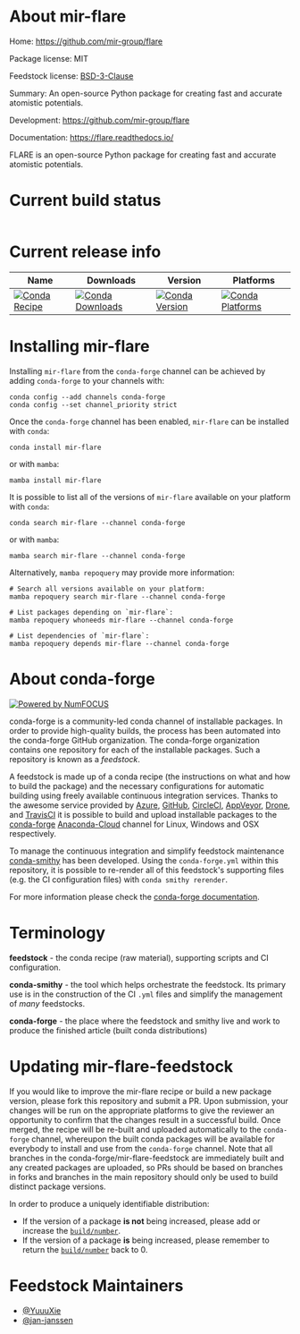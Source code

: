 About mir-flare
===============

Home: https://github.com/mir-group/flare

Package license: MIT

Feedstock license: [BSD-3-Clause](https://github.com/conda-forge/mir-flare-feedstock/blob/main/LICENSE.txt)

Summary: An open-source Python package for creating fast and accurate atomistic potentials.

Development: https://github.com/mir-group/flare

Documentation: https://flare.readthedocs.io/

FLARE is an open-source Python package for creating fast and accurate
atomistic potentials.


Current build status
====================


<table>
</table>

Current release info
====================

| Name | Downloads | Version | Platforms |
| --- | --- | --- | --- |
| [![Conda Recipe](https://img.shields.io/badge/recipe-mir--flare-green.svg)](https://anaconda.org/conda-forge/mir-flare) | [![Conda Downloads](https://img.shields.io/conda/dn/conda-forge/mir-flare.svg)](https://anaconda.org/conda-forge/mir-flare) | [![Conda Version](https://img.shields.io/conda/vn/conda-forge/mir-flare.svg)](https://anaconda.org/conda-forge/mir-flare) | [![Conda Platforms](https://img.shields.io/conda/pn/conda-forge/mir-flare.svg)](https://anaconda.org/conda-forge/mir-flare) |

Installing mir-flare
====================

Installing `mir-flare` from the `conda-forge` channel can be achieved by adding `conda-forge` to your channels with:

```
conda config --add channels conda-forge
conda config --set channel_priority strict
```

Once the `conda-forge` channel has been enabled, `mir-flare` can be installed with `conda`:

```
conda install mir-flare
```

or with `mamba`:

```
mamba install mir-flare
```

It is possible to list all of the versions of `mir-flare` available on your platform with `conda`:

```
conda search mir-flare --channel conda-forge
```

or with `mamba`:

```
mamba search mir-flare --channel conda-forge
```

Alternatively, `mamba repoquery` may provide more information:

```
# Search all versions available on your platform:
mamba repoquery search mir-flare --channel conda-forge

# List packages depending on `mir-flare`:
mamba repoquery whoneeds mir-flare --channel conda-forge

# List dependencies of `mir-flare`:
mamba repoquery depends mir-flare --channel conda-forge
```


About conda-forge
=================

[![Powered by
NumFOCUS](https://img.shields.io/badge/powered%20by-NumFOCUS-orange.svg?style=flat&colorA=E1523D&colorB=007D8A)](https://numfocus.org)

conda-forge is a community-led conda channel of installable packages.
In order to provide high-quality builds, the process has been automated into the
conda-forge GitHub organization. The conda-forge organization contains one repository
for each of the installable packages. Such a repository is known as a *feedstock*.

A feedstock is made up of a conda recipe (the instructions on what and how to build
the package) and the necessary configurations for automatic building using freely
available continuous integration services. Thanks to the awesome service provided by
[Azure](https://azure.microsoft.com/en-us/services/devops/), [GitHub](https://github.com/),
[CircleCI](https://circleci.com/), [AppVeyor](https://www.appveyor.com/),
[Drone](https://cloud.drone.io/welcome), and [TravisCI](https://travis-ci.com/)
it is possible to build and upload installable packages to the
[conda-forge](https://anaconda.org/conda-forge) [Anaconda-Cloud](https://anaconda.org/)
channel for Linux, Windows and OSX respectively.

To manage the continuous integration and simplify feedstock maintenance
[conda-smithy](https://github.com/conda-forge/conda-smithy) has been developed.
Using the ``conda-forge.yml`` within this repository, it is possible to re-render all of
this feedstock's supporting files (e.g. the CI configuration files) with ``conda smithy rerender``.

For more information please check the [conda-forge documentation](https://conda-forge.org/docs/).

Terminology
===========

**feedstock** - the conda recipe (raw material), supporting scripts and CI configuration.

**conda-smithy** - the tool which helps orchestrate the feedstock.
                   Its primary use is in the construction of the CI ``.yml`` files
                   and simplify the management of *many* feedstocks.

**conda-forge** - the place where the feedstock and smithy live and work to
                  produce the finished article (built conda distributions)


Updating mir-flare-feedstock
============================

If you would like to improve the mir-flare recipe or build a new
package version, please fork this repository and submit a PR. Upon submission,
your changes will be run on the appropriate platforms to give the reviewer an
opportunity to confirm that the changes result in a successful build. Once
merged, the recipe will be re-built and uploaded automatically to the
`conda-forge` channel, whereupon the built conda packages will be available for
everybody to install and use from the `conda-forge` channel.
Note that all branches in the conda-forge/mir-flare-feedstock are
immediately built and any created packages are uploaded, so PRs should be based
on branches in forks and branches in the main repository should only be used to
build distinct package versions.

In order to produce a uniquely identifiable distribution:
 * If the version of a package **is not** being increased, please add or increase
   the [``build/number``](https://docs.conda.io/projects/conda-build/en/latest/resources/define-metadata.html#build-number-and-string).
 * If the version of a package **is** being increased, please remember to return
   the [``build/number``](https://docs.conda.io/projects/conda-build/en/latest/resources/define-metadata.html#build-number-and-string)
   back to 0.

Feedstock Maintainers
=====================

* [@YuuuXie](https://github.com/YuuuXie/)
* [@jan-janssen](https://github.com/jan-janssen/)

